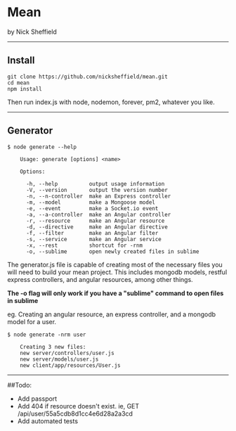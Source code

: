 # Mean
by Nick Sheffield

---

## Install

```
git clone https://github.com/nicksheffield/mean.git
cd mean
npm install
```

Then run index.js with node, nodemon, forever, pm2, whatever you like.

---

## Generator

```
$ node generate --help

    Usage: generate [options] <name>
    
    Options:
    
      -h, --help          output usage information
      -V, --version       output the version number
      -n, --n-controller  make an Express controller
      -m, --model         make a Mongoose model
      -e, --event         make a Socket.io event
      -a, --a-controller  make an Angular controller
      -r, --resource      make an Angular resource
      -d, --directive     make an Angular directive
      -f, --filter        make an Angular filter
      -s, --service       make an Angular service
      -x, --rest          shortcut for -rnm
      -o, --sublime       open newly created files in sublime
```

The generator.js file is capable of creating most of the necessary files you will need to build your mean project. This includes mongodb models, restful express controllers, and angular resources, among other things.

**The -o flag will only work if you have a "sublime" command to open files in sublime**

eg. Creating an angular resource, an express controller, and a mongodb model for a user.

```
$ node generate -nrm user

    Creating 3 new files:
    new server/controllers/user.js
    new server/models/user.js
    new client/app/resources/User.js
```

---

##Todo:

-	Add passport
- Add 404 if resource doesn't exist. ie, GET /api/user/55a5cdb8d1cc4e6d28a2a3cd
- Add automated tests